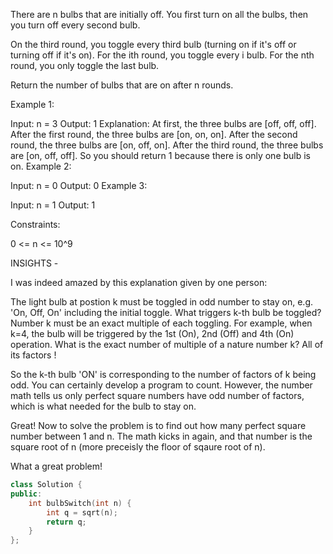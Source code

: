 There are n bulbs that are initially off. You first turn on all the bulbs, then you turn off every second bulb.

On the third round, you toggle every third bulb (turning on if it's off or turning off if it's on). For the ith round, you toggle every i bulb. For the nth round, you only toggle the last bulb.

Return the number of bulbs that are on after n rounds.

 

Example 1:


Input: n = 3
Output: 1
Explanation: At first, the three bulbs are [off, off, off].
After the first round, the three bulbs are [on, on, on].
After the second round, the three bulbs are [on, off, on].
After the third round, the three bulbs are [on, off, off]. 
So you should return 1 because there is only one bulb is on.
Example 2:

Input: n = 0
Output: 0
Example 3:

Input: n = 1
Output: 1
 

Constraints:

0 <= n <= 10^9


INSIGHTS - 

I was indeed amazed by this explanation given by one person:

The light bulb at postion k must be toggled in odd number to stay on, e.g. 'On, Off, On' including the initial toggle. What triggers k-th bulb be toggled? Number k must be an exact multiple of each toggling. For example, when k=4, the bulb will be triggered by the 1st (On), 2nd (Off) and 4th (On) operation. What is the exact number of multiple of a nature number k? All of its factors !

So the k-th bulb 'ON' is corresponding to the number of factors of k being odd. You can certainly develop a program to count. However, the number math tells us only perfect square numbers have odd number of factors, which is what needed for the bulb to stay on.

Great! Now to solve the problem is to find out how many perfect square number between 1 and n. The math kicks in again, and that number is the square root of n (more preceisly the floor of sqaure root of n).

What a great problem!


```cpp
class Solution {
public:
    int bulbSwitch(int n) {
        int q = sqrt(n);
        return q;
    }
};
```
